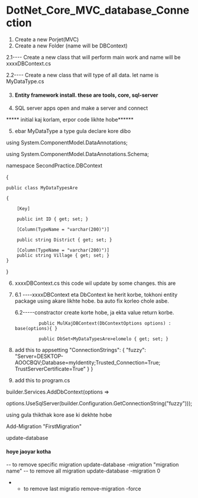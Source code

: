 # DotNet_Core_MVC_database_Connection

1. Create a new Porjet(MVC)
2. Create a new Folder (name will be DBContext)

2.1---- Create a new class that will perform main work and name will be xxxxDBContext.cs
 
2.2---- Create a new  class that will type of all data. let name is MyDataType.cs


3. #### Entity framework install. these are tools,  core, sql-server

4. SQL server apps open and make a server and connect

***** initial kaj korlam, erpor code likhte hobe******

5. ebar MyDataType a type gula declare kore dibo

using System.ComponentModel.DataAnnotations;

using System.ComponentModel.DataAnnotations.Schema;

namespace SecondPractice.DBContext

{

    public class MyDataTypesAre
    
    {
    
        [Key]
        
        public int ID { get; set; }
        
        [Column(TypeName = "varchar(200)")]
        
        public string District { get; set; }

        [Column(TypeName = "varchar(200)")]
        public string Village { get; set; }
    }
}

6.  xxxxDBContext.cs this code wil update by some changes. this are
7.  
    6.1 ----xxxxDBContext eta DbContext ke herit korbe, tokhoni entity package using akare likhte hobe. ba auto fix korleo chole asbe.
    
    6.2-----constractor create korte hobe, ja ekta value return korbe.
    
                public MulKajDBContext(DbContextOptions options) : base(options){ }
    
                public DbSet<MyDataTypesAre>elomelo { get; set; }
    
9. add this to appsetting
                 "ConnectionStrings": {
                   "fuzzy": "Server=DESKTOP-AOOCBQV;Database=myIdentity;Trusted_Connection=True; TrustServerCertificate=True"
                 }
               } 

10. add this to program.cs

builder.Services.AddDbContext<MulKajDBContext>(options =>

options.UseSqlServer(builder.Configuration.GetConnectionString("fuzzy")));

using gula thikthak kore ase ki dekhte hobe


Add-Migration "FirstMigration"

update-database

####  hoye jaoyar kotha


-- to remove specific migration
update-database -migration "migration name"
-- to remove all migration
update-database -migration 0

- - to remove last migratio
remove-migration -force
    
        

  


   

